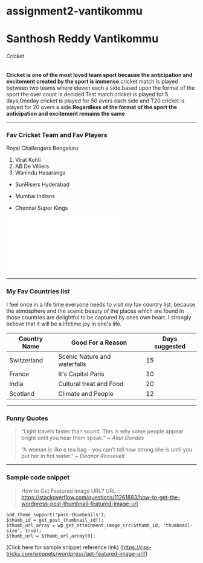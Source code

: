 # assignment2-vantikommu
# Santhosh Reddy Vantikommu
###### Cricket

**Cricket is one of the most loved team sport because the anticipation and excitement created by the sport is immense**.cricket match is played between two teams where eleven each a side.based upon the format of the sport the over count is decided.Test match cricket is played for 5 days,Oneday cricket is played for 50 overs each side and T20 cricket is played for 20 overs a side.__Regardless of the format of the sport the anticipation and excitement remains the same__

*********
###  Fav Cricket Team and Fav Players
Royal Challengers Bengaluru
1. Virat Kohli
2. AB De Villiers
3. Wanindu Hasaranga

* SunRisers Hyderabad 
- Mumbai Indians
+ Chennai Super Kings

![AboutMe link](AboutMe.md)

*********
### My Fav Countries list

I feel once in a life time everyone needs to visit my fav country list, because the atmosphere and the scenic beauty of the places which are found in those countries are delightful to be captured by ones own heart. I strongly believe that it will be a lifetime joy in one's life.

    
|   **Country Name**               | **Good For a Reason**        |**Days suggested**  |
|----------------------------------|------------------------------|--------------------|
|   Switzerland                    | Scenic Nature and waterfalls |      15            |
|   France                         | It's Capital Paris           |      10            |
|   India                          | Cultural treat and Food      |      20            |
|   Scotland                       | Climate and People           |      12            |               

**********
### Funny Quotes
>“Light travels faster than sound. This is why some people appear bright until you hear them speak.”   ~ *Alan Dundes*
>
>“A woman is like a tea bag – you can’t tell how strong she is until you put her in hot water.”    ~ *Eleanor Roosevelt*
***********
### Sample code snippet
>How to Get Featured Image URL?
URL :: https://stackoverflow.com/questions/11261883/how-to-get-the-wordpress-post-thumbnail-featured-image-url
~~~~
add_theme_support('post-thumbnails'); 
$thumb_id = get_post_thumbnail_id();
$thumb_url_array = wp_get_attachment_image_src($thumb_id, 'thumbnail-size', true);
$thumb_url = $thumb_url_array[0];
~~~~
[Click here for sample snippet reference link] (https://css-tricks.com/snippets/wordpress/get-featured-image-url/)